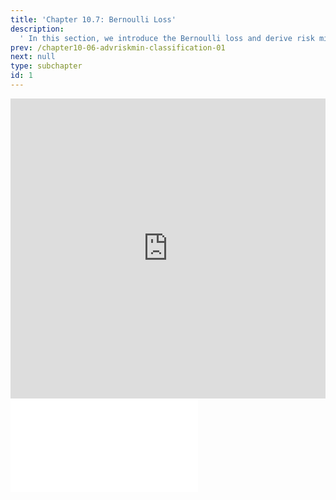 ```yaml
---
title: 'Chapter 10.7: Bernoulli Loss'
description:
  ' In this section, we introduce the Bernoulli loss and derive risk minimizer and optimal constant model. We further discuss the connection between Bernoulli loss minimization and tree splitting according to the entropy criterion. '
prev: /chapter10-06-advriskmin-classification-01
next: null
type: subchapter
id: 1
---
```



<!-- Hier jetzt die neuen Links einpflegen -->


<exercise id="1" title="Video Lecture">
<iframe width="100%" height="480" src="https://www.youtube.com/embed/EihqrLb7mjU" frameborder="0" allow="accelerometer; autoplay; encrypted-media; gyroscope; picture-in-picture" allowfullscreen></iframe>
</exercise>



<exercise id="2" title="Slides">
<object data="pdfs/10/slides-advriskmin-cassification-bernoulli.pdf" type="application/pdf" style="width:100%;height:480px">
    <embed src="pdfs/10/slides-advriskmin-cassification-bernoulli.pdf" type="application/pdf" />
</object>
</exercise>


